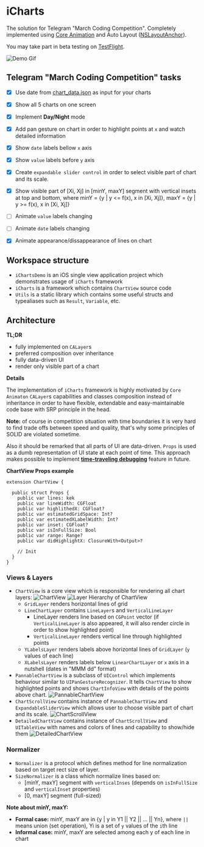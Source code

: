 # iCharts

The solution for Telegram "March Coding Competition".
Completely implemented using [Core Animation](https://developer.apple.com/documentation/quartzcore) and Auto Layout ([NSLayoutAnchor](https://developer.apple.com/documentation/uikit/nslayoutanchor)).

You may take part in beta testing on [TestFlight](https://testflight.apple.com/join/oV32hPvi).

![Demo Gif](https://thumbs.gfycat.com/FlakyHardtofindFly.webp)

## Telegram "March Coding Competition" tasks

- [x] Use date from [chart_data.json](https://github.com/specialfor/iCharts/blob/master/Shared/Resources/chart_data.json) as input for your charts
- [x] Show all 5 charts on one screen
- [x] Implement **Day/Night** mode
- [x] Add pan gesture on chart in order to highlight points at `x` and watch detailed information
- [x] Show `date` labels bellow `x` axis
- [x] Show `value` labels before `y` axis
- [x] Create `expandable slider control` in order to select visible part of chart and its scale.
- [x] Show visible part of [Xi, Xj] in [minY, maxY] segment with vertical insets at top and bottom, where minY = {y | y <= f(x), x in [Xi, Xj]}, maxY = {y | y >= f(x), x in [Xi, Xj]}
- [ ] Animate `value` labels changing
- [ ] Animate `date` labels changing
- [x] Animate appearance/dissappearance of lines on chart


## Workspace structure
- `iChartsDemo` is an iOS single view application project which demonstrates usage of `iCharts` framework
- `iCharts` is a framework which contains `ChartView` source code
- `Utils` is a static library which contains some useful structs and typealiases such as `Result`, `Variable`, etc.


## Architecture

**TL;DR**

- fully implemented on `CALayer`s
- preferred composition over inheritance
- fully data-driven UI
- render only visible part of a chart

**Details**

The implementation of `iCharts` framework is highly motivated by `Core Animaton` `CALayer`s capabilities and classes composition instead of inheritance in order to have flexible, extendable and easy-maintainable code base with SRP principle in the head.

**Note:** of course in competition situation with time boundaries it is very hard to find trade offs between speed and quality, that's why some principles of SOLID are violated sometime.

Also it should be remarked that all parts of UI are data-driven. `Props` is used as a dumb representation of UI state at each point of time. This approach makes possible to implement **[time-traveling debugging](https://github.com/calesce/redux-slider-monitor)** feature in future. 

**ChartView Props example**

```
extension ChartView {

  public struct Props {
    public var lines: kek
    public var lineWidth: CGFloat
    public var highlithedX: CGFloat?
    public var estimatedGridSpace: Int?
    public var estimatedXLabelWidth: Int?
    public var inset: CGFloat?
    public var isInFullSize: Bool
    public var range: Range?
    public var didHighlightX: ClosureWith<Output>?

    // Init
  }
}
```


### Views & Layers

- `ChartView` is a core view which is responsible for rendering all chart layers: 
![ChartView](https://i.ibb.co/SwVLZvF/Simulator-Screen-Shot-i-Phone-X-2019-03-25-at-13-02-41.png)
![Layer Hierarchy of `ChartView`](https://i.ibb.co/2MkdS2q/2019-03-25-12-56-28.jpg)
  - `GridLayer` renders horizontal lines of grid
  - `LineChartLayer` contains `LineLayer`s and `VerticalLineLayer`
    - LineLayer renders line based on `CGPoint` vector (if `VerticalLineLayer` is also appeared, it will also render circle in order to show highlighted point)
    - `VerticalLineLayer` renders vertical line through highlighted points
  - `YLabelsLayer` renders labels above horizontal lines of `GridLayer` (`y` values of each line)
  - `XLabelsLayer` renders labels below `LinearChartLayer` or `x` axis in a nutshell (dates in "MMM dd" format)
- `PannableChartView` is a subclass of `UIControl` which implements behaviour similar to `UIPanGestureRecognizer`. It tells `ChartView` to show highlighted points and shows `ChartInfoView` with details of the points above chart.
![PannableChartView](https://i.ibb.co/Y7XLk5k/Simulator-Screen-Shot-i-Phone-X-2019-03-25-at-13-18-09.png)
- `ChartScrollView` contains instance of `PannableChartView` and `ExpandableSliderView` which allows user to choose visible part of chart and its scale.
![ChartScrollView](https://i.ibb.co/s9jkSWq/Simulator-Screen-Shot-i-Phone-X-2019-03-25-at-13-18-13.png)
- `DetailedChartView` contains instance of `ChartScrollView` and `UITableView` with names and colors of lines and capability to show/hide them
![DetailedChartView](https://i.ibb.co/SfPqqhs/Simulator-Screen-Shot-i-Phone-X-2019-03-25-at-13-18-16.png)

### Normalizer

- `Normalizer` is a protocol which defines method for line normalization based on target rect size of layer.
- `SizeNormalizer` is a class which normalize lines based on:
  - [minY, maxY] segment with `verticalInses` (depends on `isInFullSize` and `verticalInset` properties)
  - [0, maxY] segment (full-sized)

**Note about minY, maxY:** 
- **Formal case:** minY, maxY are in {y | y in Y1 || Y2 || ... || Yn}, where `||` means union (set operation), Yi is a set of `y` values of the `i`th line 
- **Informal case:** minY, maxY are selected among each y of each line in chart
